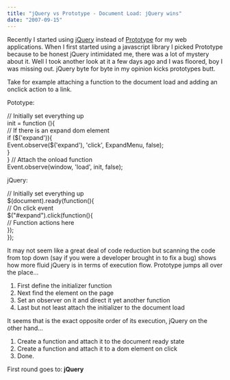 ```yaml
---
title: "jQuery vs Prototype - Document Load: jQuery wins"
date: "2007-09-15"
---
```


Recently I started using [jQuery](http://jquery.com/) instead of [Prototype](http://www.prototypejs.org/) for my web applications. When I first started using a javascript library I picked Prototype because to be honest jQuery intimidated me, there was a lot of mystery about it. Well I took another look at it a few days ago and I was floored, boy I was missing out. jQuery byte for byte in my opinion kicks prototypes butt.

Take for example attaching a function to the document load and adding an onclick action to a link.

Pototype:  

// Initially set everything up  
init = function (){   
  // If there is an expand dom element   
  if ($('expand')){   
    Event.observe($('expand'), 'click', ExpandMenu, false);   
  }   
} // Attach the onload function   
Event.observe(window, 'load', init, false);   

jQuery:  

// Initially set everything up  
$(document).ready(function(){   
  // On click event   
  $("#expand").click(function(){   
    // Function actions here  
  });   
});   

It may not seem like a great deal of code reduction but scanning the code from top down (say if you were a developer brought in to fix a bug) shows how more fluid jQuery is in terms of execution flow. Prototype jumps all over the place…  

1. First define the initializer function
2. Next find the element on the page
3. Set an observer on it and direct it yet another function
4. Last but not least attach the initializer to the document load

It seems that is the exact opposite order of its execution, jQuery on the other hand…  

1. Create a function and attach it to the document ready state
2. Create a function and attach it to a dom element on click
3. Done.

First round goes to: **jQuery**

